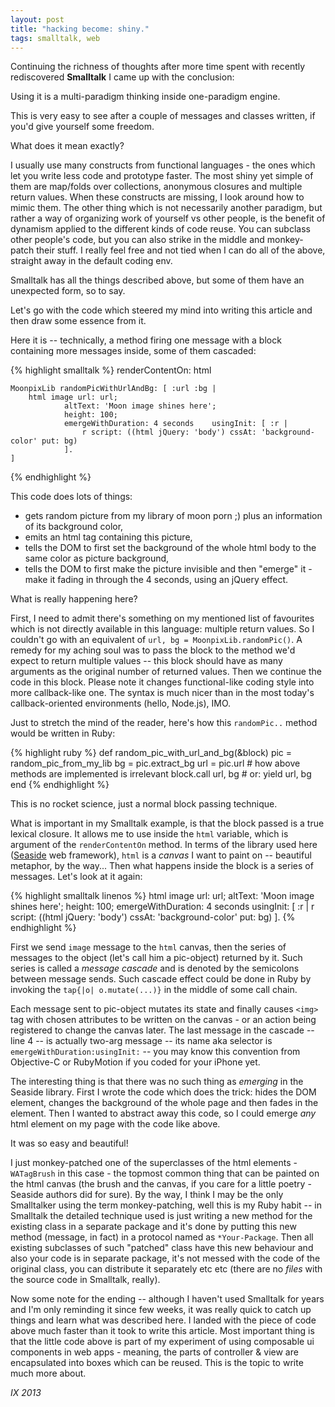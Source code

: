 ```yaml
---
layout: post
title: "hacking become: shiny."
tags: smalltalk, web
---
```


Continuing the richness of thoughts after more time spent with recently rediscovered **Smalltalk** I came up with the conclusion:

Using it is a multi-paradigm thinking inside one-paradigm engine.

This is very easy to see after a couple of messages and classes written, if you'd give yourself some freedom.

What does it mean exactly?

I usually use many constructs from functional languages - the ones which let you write less code and prototype faster. The most shiny yet simple of them are map/folds over collections, anonymous closures and multiple return values. When these constructs are missing, I look around how to mimic them.
The other thing which is not necessarily another paradigm, but rather a way of organizing work of yourself vs other people, is the benefit of dynamism applied to the different kinds of code reuse. You can subclass other people's code, but you can also strike in the middle and monkey-patch their stuff. I really feel free and not tied when I can do all of the above, straight away in the default coding env.

Smalltalk has all the things described above, but some of them have an unexpected form, so to say.

Let's go with the code which steered my mind into writing this article and then draw some essence from it.

Here it is -- technically, a method firing one message with a block containing more messages inside, some of them cascaded:

{% highlight smalltalk %}
renderContentOn: html

    MoonpixLib randomPicWithUrlAndBg: [ :url :bg |
        html image url: url; 
                altText: 'Moon image shines here';
                height: 100;
                emergeWithDuration: 4 seconds    usingInit: [ :r |
                    r script: ((html jQuery: 'body') cssAt: 'background-color' put: bg)
                ].  
    ]
{% endhighlight %}

This code does lots of things:
* gets random picture from my library of moon porn ;) plus an information of its background color,
* emits an html tag containing this picture,
* tells the DOM to first set the background of the whole html body to the same color as picture background,
* tells the DOM to first make the picture invisible and then "emerge" it - make it fading in through the 4 seconds, using an jQuery effect.

What is really happening here?

First, I need to admit there's something on my mentioned list of favourites which is not directly available in this language: multiple return values. So I couldn't go with an equivalent of `url, bg = MoonpixLib.randomPic()`. A remedy for my aching soul was to pass the block to the method we'd expect to return multiple values -- this block should have as many arguments as the original number of returned values. Then we continue the code in this block. Please note it changes functional-like coding style into more callback-like one. The syntax is much nicer than in the most today's callback-oriented environments (hello, Node.js), IMO.

Just to stretch the mind of the reader, here's how this `randomPic..` method would be written in Ruby:

{% highlight ruby %}
def random_pic_with_url_and_bg(&block)
    pic = random_pic_from_my_lib
    bg = pic.extract_bg
    url = pic.url
    # how above methods are implemented is irrelevant
    block.call url, bg  # or:  yield url, bg
end
{% endhighlight %}

This is no rocket science, just a normal block passing technique.

What is important in my Smalltalk example, is that the block passed is a true lexical closure. It allows me to use inside the `html` variable, which is argument of the `renderContentOn` method. In terms of the library used here ([Seaside] web framework), `html` is a *canvas* I want to paint on -- beautiful metaphor, by the way... Then what happens inside the block is a series of messages. Let's look at it again:

{% highlight smalltalk linenos %}
        html image url: url; 
                altText: 'Moon image shines here';
                height: 100;
                emergeWithDuration: 4 seconds    usingInit: [ :r |
                    r script: ((html jQuery: 'body') cssAt: 'background-color' put: bg)
                ]. 
{% endhighlight %}

First we send `image` message to the `html` canvas, then the series of messages to the object (let's call him a pic-object) returned by it. Such series is called a *message cascade* and is denoted by the semicolons between message sends. Such cascade effect could be done in Ruby by invoking the `tap{|o| o.mutate(...)}` in the middle of some call chain.

Each message sent to pic-object mutates its state and finally causes `<img>` tag with chosen attributes to be written on the canvas - or an action being registered to change the canvas later. The last message in the cascade -- line 4 -- is actually two-arg message -- its name aka selector is `emergeWithDuration:usingInit:` -- you may know this convention from Objective-C or RubyMotion if you coded for your iPhone yet. 

The interesting thing is that there was no such thing as *emerging* in the Seaside library. First I wrote the code which does the trick: hides the DOM element, changes the background of the whole page and then fades in the element. Then I wanted to abstract away this code, so I could emerge *any* html element on my page with the code like above.

It was so easy and beautiful!

I just monkey-patched one of the superclasses of the html elements - `WATagBrush` in this case - the topmost common thing that can be painted on the html canvas (the brush and the canvas, if you care for a little poetry - Seaside authors did for sure).  By the way, I think I may be the only Smalltalker using the term monkey-patching, well this is my Ruby habit -- in Smalltalk the detailed technique used is just writing a new method for the existing class in a separate package and it's done by putting this new method (message, in fact) in a protocol named as `*Your-Package`. Then all existing subclasses of such "patched" class have this new behaviour and also your code is in separate package, it's not messed with the  code of the original class, you can distribute it separately etc etc (there are no *files* with the source code in Smalltalk, really).

Now some note for the ending -- although I haven't used Smalltalk for years and I'm only reminding it since few weeks, it was really quick to catch up things and learn what was described here. I landed with the piece of code above much faster than it took to write this article. Most important thing is that the little code above is part of my experiment of using composable ui components in web apps - meaning, the parts of controller & view are encapsulated into boxes which can be reused. This is the topic to write much more about. 

<!--eoe-->
*IX 2013*

[Seaside]: http://seaside.st

